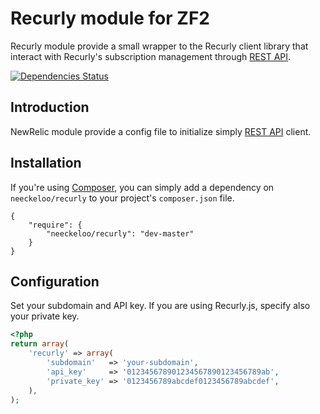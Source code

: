 Recurly module for ZF2
======================

Recurly module provide a small wrapper to the Recurly client library that interact with Recurly's subscription management through [REST API](http://docs.recurly.com/api).

[![Dependencies Status](https://depending.in/neeckeloo/Recurly.png)](http://depending.in/neeckeloo/Recurly)

Introduction
------------

NewRelic module provide a config file to initialize simply [REST API](http://docs.recurly.com/api) client.

Installation
------------

If you're using [Composer](http://getcomposer.org/), you can simply add a dependency on `neeckeloo/recurly` to your project's `composer.json` file.

    {
        "require": {
            "neeckeloo/recurly": "dev-master"
        }
    }

Configuration
-------------

Set your subdomain and API key. If you are using Recurly.js, specify also your private key.

```php
<?php
return array(
    'recurly' => array(
        'subdomain'   => 'your-subdomain',
        'api_key'     => '012345678901234567890123456789ab',
        'private_key' => '0123456789abcdef0123456789abcdef',
    ),
);
```
